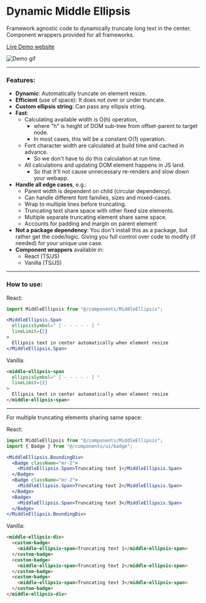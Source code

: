 # Dynamic Middle Ellipsis

Framework agnostic code to dynamically truncate long text in the center. Component wrappers provided for all frameworks.

[Live Demo website](https://dynamic-middle-ellipsis.vercel.app/)

![Demo gif](https://github.com/LalitSinghRana/dynamic-middle-ellipsis/assets/31415645/d0f97746-1129-44f0-8cbe-c5c10f477dd6)

---
### Features:

 - **Dynamic**: Automatically truncate on element resize.
 - **Efficient** (use of space): It does not over or under truncate.
 - **Custom ellipsis string**: Can pass any ellipsis string.
 - **Fast**:
    - Calculating available width is O(h) operation, 
        - where "h" is height of DOM sub-tree from offset-parent to target node.
        - In most cases, this will be a constant O(1) operation.
    - Font character width are calculated at build time and cached in advance. 
        - So we don't have to do this calculation at run time.
    - All calculations and updating DOM element happens in JS land.
        - So that it'll not cause unnecessary re-renders and slow down your webapp.
 - **Handle all edge cases**, e.g.:
    - Parent width is dependent on child (circular dependency).
    - Can handle different font families, sizes and mixed-cases.
    - Wrap to multiple lines before truncating.
    - Truncating text share space with other fixed size elements.
    - Multiple separate truncating element share same space.
    - Accounts for padding and margin on parent element
 - **Not a package dependency**: You don't install this as a package, but rather get the code/logic. Giving you full control over code to modify (if needed) for your unique use case.
 - **Component wrappers** available in:
    - React (TS/JS)
    - Vanilla (TS/JS)

---

### How to use:

React:
```jsx
import MiddleEllipsis from "@/components/MiddleEllipsis";

<MiddleEllipsis.Span
  ellipsisSymbol=" [ - - - - - ] "
  lineLimit={2}
>
  Ellipsis text in center automatically when element resize
</MiddleEllipsis.Span>
```

Vanilla:
```html
<middle-ellipsis-span
  ellipsisSymbol=" [ - - - - - ] "
  lineLimit={2}
>
  Ellipsis text in center automatically when element resize
</middle-ellipsis-span>
```

---

For multiple truncating elements sharing same space:

React:
```jsx
import MiddleEllipsis from "@/components/MiddleEllipsis";
import { Badge } from "@/components/ui/badge";

<MiddleEllipsis.BoundingDiv>
  <Badge className="mr-2">
    <MiddleEllipsis.Span>Truncating text 1</MiddleEllipsis.Span>
  </Badge>
  <Badge className="mr-2">
    <MiddleEllipsis.Span>Truncating text 2</MiddleEllipsis.Span>
  </Badge>
  <Badge>
    <MiddleEllipsis.Span>Truncating text 3</MiddleEllipsis.Span>
  </Badge>
</MiddleEllipsis.BoundingDiv>
```

Vanilla:
```html
<middle-ellipsis-div>
  <custom-badge>
    <middle-ellipsis-span>Truncating text 1</middle-ellipsis-span>
  </custom-badge>
  <custom-badge>
    <middle-ellipsis-span>Truncating text 2</middle-ellipsis-span>
  </custom-badge>
  <custom-badge>
    <middle-ellipsis-span>Truncating text 3</middle-ellipsis-span>
  </custom-badge>
</middle-ellipsis-div>
```